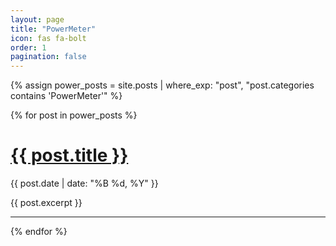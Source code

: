 ```yaml
---
layout: page
title: "PowerMeter"
icon: fas fa-bolt
order: 1
pagination: false
---
```


{% assign power_posts = site.posts | where_exp: "post", "post.categories contains 'PowerMeter'" %}

{% for post in power_posts %}
  <div class="post-preview">
    <h1 class="post-title">
      <a href="{{ post.url }}">{{ post.title }}</a>
    </h1>
    <div class="post-meta">
      <span>
        <i class="far fa-calendar-alt"></i> {{ post.date | date: "%B %d, %Y" }}
      </span>
    </div>
    <p class="post-excerpt">{{ post.excerpt }}</p>
  </div>
  <hr>
{% endfor %}
